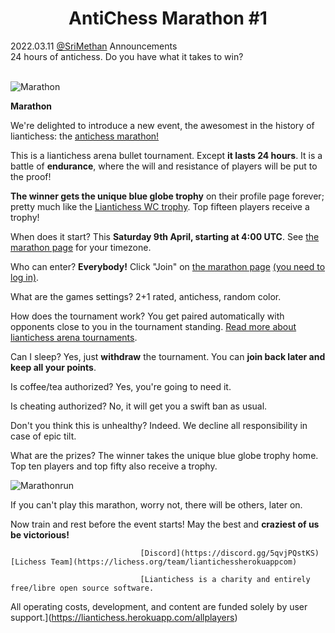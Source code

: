 <h1 align="center">AntiChess Marathon #1</h1>

<div class="meta-headline">
    <div class= "meta">
        <span class="text">2022.03.11</span>
        <span class="text"><a href="/@/SriMethan">@SriMethan</a></span>
        <span class="text">Announcements</span>
    </div>
    <div class= "headline">24 hours of antichess. Do you have what it takes to win?</div>
</div>
</br>

![Marathon](https://imgur.com/SDsu1WQ.png)


**Marathon**

We're delighted to introduce a new event, the awesomest in the history of liantichess: the [antichess marathon!](https://liantichess.herokuapp.com/tournament/ZLsdnR8T)

This is a liantichess arena bullet tournament. Except **it lasts 24 hours**. It is a battle of **endurance**, where the will and resistance of players will be put to the proof!

**The winner gets the unique blue globe trophy** on their profile page forever; pretty much like the [Liantichess WC trophy](https://liantichess.herokuapp.com/static/images/trophy/acwc21.png). Top fifteen players receive a trophy!

When does it start? This **Saturday 9th April, starting at 4:00 UTC**. See [the marathon page](https://liantichess.herokuapp.com/tournament/ZLsdnR8T) for your timezone.

Who can enter? **Everybody!** Click "Join" on [the marathon page](https://liantichess.herokuapp.com/tournament/ZLsdnR8T) [(you need to log in)](https://liantichess.herokuapp.com/login).

What are the games settings? 2+1 rated, antichess, random color.

How does the tournament work? You get paired automatically with opponents close to you in the tournament standing. [Read more about liantichess arena tournaments](https://lichess.org/tournament/help?system=arena).

Can I sleep? Yes, just **withdraw** the tournament. You can **join back later and keep all your points**.

Is coffee/tea authorized? Yes, you're going to need it.

Is cheating authorized? No, it will get you a swift ban as usual.

Don't you think this is unhealthy? Indeed. We decline all responsibility in case of epic tilt.

What are the prizes? The winner takes the unique blue globe trophy home. Top ten players and top fifty also receive a trophy.

![Marathonrun](https://imgur.com/6SUAr7h.png)

If you can't play this marathon, worry not, there will be others, later on.

Now train and rest before the event starts! May the best and **craziest of us be victorious!**

                                 [Discord](https://discord.gg/5qvjPQstKS) [Lichess Team](https://lichess.org/team/liantichessherokuappcom)

                                 [Liantichess is a charity and entirely free/libre open source software.
   All operating costs, development, and content are funded solely by user support.](https://liantichess.herokuapp.com/allplayers)